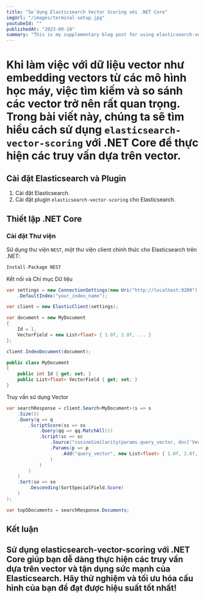 ```yaml
---
title: "Sử dụng Elasticsearch Vector Scoring với .NET Core"
imgUrl: "/images/terminal-setup.jpg"
youtubeId: ""
publishedAt: "2023-09-18"
summary: "This is my supplementary blog post for using elasticsearch-vector-scoring with .net core"
---
```

# Khi làm việc với dữ liệu vector như embedding vectors từ các mô hình học máy, việc tìm kiếm và so sánh các vector trở nên rất quan trọng. Trong bài viết này, chúng ta sẽ tìm hiểu cách sử dụng `elasticsearch-vector-scoring` với .NET Core để thực hiện các truy vấn dựa trên vector.

## Cài đặt Elasticsearch và Plugin

1. Cài đặt Elasticsearch.
2. Cài đặt plugin `elasticsearch-vector-scoring` cho Elasticsearch.

## Thiết lập .NET Core

### Cài đặt Thư viện

Sử dụng thư viện `NEST`, một thư viện client chính thức cho Elasticsearch trên .NET:

```csharp
Install-Package NEST
```

Kết nối và Chỉ mục Dữ liệu
```csharp
var settings = new ConnectionSettings(new Uri("http://localhost:9200"))
    .DefaultIndex("your_index_name");

var client = new ElasticClient(settings);

var document = new MyDocument
{
    Id = 1,
    VectorField = new List<float> { 1.0f, 2.0f, ... }
};

client.IndexDocument(document);

public class MyDocument
{
    public int Id { get; set; }
    public List<float> VectorField { get; set; }
}
```
Truy vấn sử dụng Vector
```csharp
var searchResponse = client.Search<MyDocument>(s => s
    .Size(5)
    .Query(q => q
        .ScriptScore(ss => ss
            .Query(qq => qq.MatchAll())
            .Script(sc => sc
                .Source("cosineSimilarity(params.query_vector, doc['VectorField']) + 1.0")
                .Params(p => p
                    .Add("query_vector", new List<float> { 1.0f, 2.0f, ... })
                )
            )
        )
    )
    .Sort(so => so
        .Descending(SortSpecialField.Score)
    )
);

var top5Documents = searchResponse.Documents;
```
## Kết luận
## Sử dụng elasticsearch-vector-scoring với .NET Core giúp bạn dễ dàng thực hiện các truy vấn dựa trên vector và tận dụng sức mạnh của Elasticsearch. Hãy thử nghiệm và tối ưu hóa cấu hình của bạn để đạt được hiệu suất tốt nhất!
